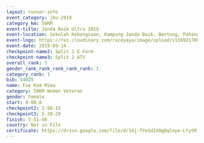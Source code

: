 ```yaml
---
layout: runner-info 
event_category: jbu-2019 
category_km: 50KM 
event-title: Janda Baik Ultra 2019 
event-location: Sekolah Kebangsaan, Kampung Janda Baik, Bentong, Pahang, Malaysia 
event-logo: https://res.cloudinary.com/raceyaya/image/upload/v1569217009/logo/janda-baik_vch1pc.jpg 
event-date: 2019-09-14 
checkpoint-name2: Split 1 E Farm 
checkpoint-name3: Split 2 ATV 
overall_rank: 7
gender_rank_rank_rank_rank_rank: 1
category_rank: 1
bib: 54025
name: Foo Kam Miew
category: 50KM Women Veteran
gender: Female
start: 0-00.0
checkpoint2: 2-58-15
checkpoint3: 5-28-29
finish: 5-51-40
country: Not in File
certificate: https://drive.google.com/file/d/14j-fYeSdIXOgQqloye-LYytM_ViSC8sn/view?usp=sharing
---
```

